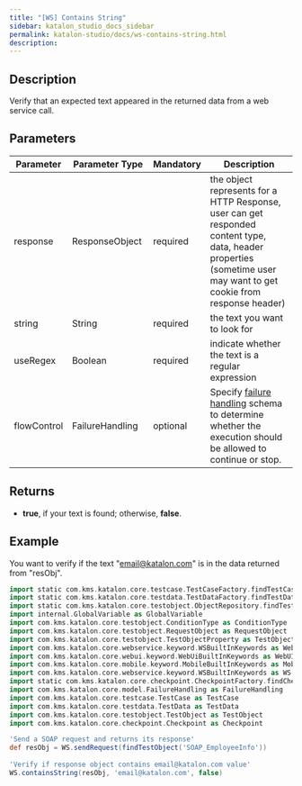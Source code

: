 ```yaml
---
title: "[WS] Contains String" 
sidebar: katalon_studio_docs_sidebar
permalink: katalon-studio/docs/ws-contains-string.html 
description: 
---
```

Description
-----------

Verify that an expected text appeared in the returned data from a web service call.

Parameters 
-----------

<table class="wrapped relative-table confluenceTable" style="table-layout: fixed;"><thead><tr><th class="xtd-0-0 confluenceTh" style="">Parameter</th><th class="xtd-0-1 confluenceTh" style="">Parameter Type</th><th class="xtd-0-2 confluenceTh" style="">Mandatory</th><th class="xtd-0-3 confluenceTh" style="">Description</th></tr></thead><tbody style=""><tr class="xtr-1" style=""><td class="xtd-1-0 confluenceTd" style=""><span style="">response&nbsp;</span></td><td class="xtd-1-1 confluenceTd" style=""><span style="">ResponseObject&nbsp;</span></td><td class="xtd-1-2 confluenceTd" style=""><span style="">required</span></td><td class="xtd-1-3 confluenceTd" style=""><span style="">the object represents for a HTTP Response, user can get responded content type, data, header properties (sometime user may want to get cookie from response header)</span></td></tr><tr class="xtr-2" style=""><td class="xtd-2-0 confluenceTd" style=""><span style="">string&nbsp;</span></td><td class="xtd-2-1 confluenceTd" style=""><span style="">String&nbsp;</span></td><td class="xtd-2-2 confluenceTd" style=""><span style="">required</span></td><td class="xtd-2-3 confluenceTd" style=""><span style="">the text you want to look for</span></td></tr><tr class="xtr-3" style=""><td class="xtd-3-0 confluenceTd" style=""><span style="">useRegex</span></td><td class="xtd-3-1 confluenceTd" style=""><span style="">Boolean&nbsp;</span></td><td class="xtd-3-2 confluenceTd" style=""><span style="">required</span></td><td class="xtd-3-3 confluenceTd" style=""><span style="">indicate whether the text is a regular expression</span></td></tr><tr class="xtr-4" style=""><td class="xtd-4-0 confluenceTd" colspan="1" style=""><span style="">flowControl</span></td><td class="xtd-4-1 confluenceTd" colspan="1" style=""><span style="">FailureHandling&nbsp;</span></td><td class="xtd-4-2 confluenceTd" colspan="1" style=""><span style="">optional</span></td><td class="xtd-4-3 confluenceTd" colspan="1" style=""><span style="">Spec</span><span style="">ify </span><a href="https://docs.katalon.com/x/qAAM" rel="nofollow" style="">failure handling</a><span style=""> schema to determine whether the execution should be allowed to continue or stop.</span></td></tr></tbody></table>

Returns
-------

*   **true**, if your text is found; otherwise, **false**.

Example
-------

You want to verify if the text "email@katalon.com" is in the data returned from "resObj".

```groovy
import static com.kms.katalon.core.testcase.TestCaseFactory.findTestCase
import static com.kms.katalon.core.testdata.TestDataFactory.findTestData
import static com.kms.katalon.core.testobject.ObjectRepository.findTestObject
import internal.GlobalVariable as GlobalVariable
import com.kms.katalon.core.testobject.ConditionType as ConditionType
import com.kms.katalon.core.testobject.RequestObject as RequestObject
import com.kms.katalon.core.testobject.TestObjectProperty as TestObjectProperty
import com.kms.katalon.core.webservice.keyword.WSBuiltInKeywords as WebAPI
import com.kms.katalon.core.webui.keyword.WebUiBuiltInKeywords as WebUI
import com.kms.katalon.core.mobile.keyword.MobileBuiltInKeywords as Mobile
import com.kms.katalon.core.webservice.keyword.WSBuiltInKeywords as WS
import static com.kms.katalon.core.checkpoint.CheckpointFactory.findCheckpoint
import com.kms.katalon.core.model.FailureHandling as FailureHandling
import com.kms.katalon.core.testcase.TestCase as TestCase
import com.kms.katalon.core.testdata.TestData as TestData
import com.kms.katalon.core.testobject.TestObject as TestObject
import com.kms.katalon.core.checkpoint.Checkpoint as Checkpoint

'Send a SOAP request and returns its response'
def resObj = WS.sendRequest(findTestObject('SOAP_EmployeeInfo'))
 
'Verify if response object contains email@katalon.com value'
WS.containsString(resObj, 'email@katalon.com', false)
```